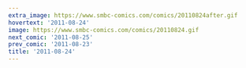 ```yaml
---
extra_image: https://www.smbc-comics.com/comics/20110824after.gif
hovertext: '2011-08-24'
image: https://www.smbc-comics.com/comics/20110824.gif
next_comic: '2011-08-25'
prev_comic: '2011-08-23'
title: '2011-08-24'
---
```


